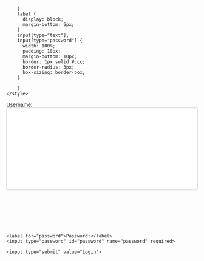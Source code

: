 <!DOCTYPE html>
<html lang="">
<head>
    <title>Login Form</title>
    <style>
        body {
          font-family: sans-serif;
        }
            }
    label {
      display: block;
      margin-bottom: 5px;
    }
    input[type="text"],
    input[type="password"] {
      width: 100%;
      padding: 100px;
      margin-bottom: 100px;
      border: 1px solid #ccc;
      border-radius: 3px;
      box-sizing: border-box;
    }
   
    }
</style>
       
        }
        label {
          display: block;
          margin-bottom: 5px;
        }
        input[type="text"],
        input[type="password"] {
          width: 100%;
          padding: 10px;
          margin-bottom: 10px;
          border: 1px solid #ccc;
          border-radius: 3px;
          box-sizing: border-box;
        }
       
        }
    </style>
</head>
<body>

<form action="" method="post">
    <label for="username">Username:</label>
    <input type="text" id="username" name="username" required>

    <label for="password">Password:</label>
    <input type="password" id="password" name="password" required>

    <input type="submit" value="Login">
</form>

</body>
</html>
